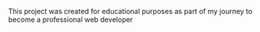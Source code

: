 
This project was created for educational purposes as part of my journey to become a professional web developer
